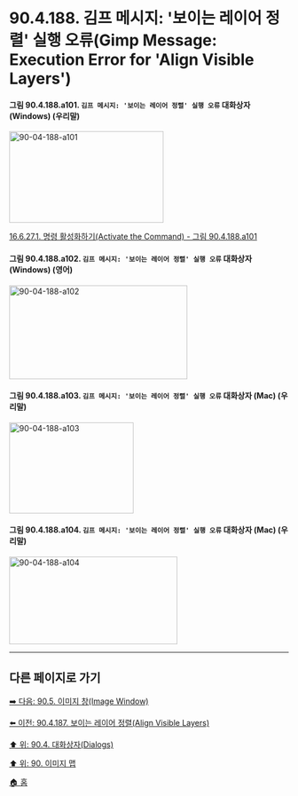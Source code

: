 # 90.4.188. 김프 메시지: '보이는 레이어 정렬' 실행 오류(Gimp Message: Execution Error for 'Align Visible Layers')

<a id="90-04-188-a101"></a>

#### 그림 90.4.188.a101. `김프 메시지: '보이는 레이어 정렬' 실행 오류` 대화상자 (Windows) (우리말)
<img width="278" height="165" alt="90-04-188-a101" src="https://github.com/user-attachments/assets/95f6a6ca-88d5-4823-acc9-44c385209451" />

[16.6.27.1. 명령 활성화하기(Activate the Command) - 그림 90.4.188.a101](./16-06-27-01-activate_the_command.md#90-04-188-a101)

<a id="90-04-188-a102"></a>

#### 그림 90.4.188.a102. `김프 메시지: '보이는 레이어 정렬' 실행 오류` 대화상자 (Windows) (영어)
<img width="321" height="169" alt="90-04-188-a102" src="https://github.com/user-attachments/assets/dbdb7643-aace-479b-acb2-d53d77efd08b" />

<a id="90-04-188-a103"></a>

#### 그림 90.4.188.a103. `김프 메시지: '보이는 레이어 정렬' 실행 오류` 대화상자 (Mac) (우리말)
<img width="224" height="164" alt="90-04-188-a103" src="https://github.com/user-attachments/assets/5bfa3fe9-c16f-43dd-8e47-19eb87186c8f" />

<a id="90-04-188-a104"></a>

#### 그림 90.4.188.a104. `김프 메시지: '보이는 레이어 정렬' 실행 오류` 대화상자 (Mac) (우리말)
<img width="303" height="158" alt="90-04-188-a104" src="https://github.com/user-attachments/assets/0b62c930-9adf-4a35-bef9-0c76a3ed145c" />

***

## 다른 페이지로 가기

[➡️ 다음: 90.5. 이미지 창(Image Window)](./90-05-00-image_window.md)

[⬅️ 이전: 90.4.187. 보이는 레이어 정렬(Align Visible Layers)](./90-04-0187-align_visible_layers.md)

[⬆️ 위: 90.4. 대화상자(Dialogs)](./90-04-0000-dialogs.md)

[⬆️ 위: 90. 이미지 맵](./90-00-image-map.md)

[🏠 홈](./00-home.md)